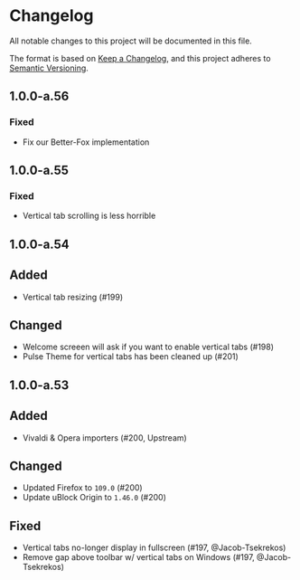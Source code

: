 # Changelog

All notable changes to this project will be documented in this file.

The format is based on [Keep a Changelog](https://keepachangelog.com/en/1.0.0/),
and this project adheres to [Semantic Versioning](https://semver.org/spec/v2.0.0.html).

## 1.0.0-a.56

### Fixed
- Fix our Better-Fox implementation

## 1.0.0-a.55

### Fixed
- Vertical tab scrolling is less horrible

## 1.0.0-a.54

## Added
- Vertical tab resizing (#199)

## Changed
- Welcome screeen will ask if you want to enable vertical tabs (#198)
- Pulse Theme for vertical tabs has been cleaned up (#201)

## 1.0.0-a.53

## Added
- Vivaldi & Opera importers (#200, Upstream)

## Changed
- Updated Firefox to `109.0` (#200)
- Update uBlock Origin to `1.46.0` (#200)

## Fixed
- Vertical tabs no-longer display in fullscreen (#197, @Jacob-Tsekrekos)
- Remove gap above toolbar w/ vertical tabs on Windows (#197, @Jacob-Tsekrekos)
